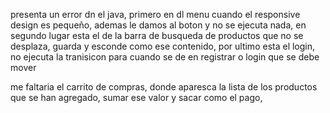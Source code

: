 presenta un error dn el java, primero en dl menu cuando el responsive design es pequeño, ademas
le damos al boton y no se ejecuta nada, en segundo lugar esta el de la barra de busqueda de productos 
que no se desplaza, guarda y esconde como ese contenido, por ultimo esta el login, no ejecuta la  tranisicon 
para cuando se de en registrar o login que se debe mover

me faltaria el carrito de compras, donde aparesca la lista de los productos que se han agregado, sumar ese valor y sacar como el pago, 

